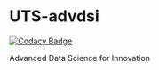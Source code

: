 # UTS-advdsi

[![Codacy Badge](https://api.codacy.com/project/badge/Grade/8d2a346061b349f79ee1a9da6142d3cf)](https://app.codacy.com/gh/rudecat/UTS-advdsi?utm_source=github.com&utm_medium=referral&utm_content=rudecat/UTS-advdsi&utm_campaign=Badge_Grade)

Advanced Data Science for Innovation
